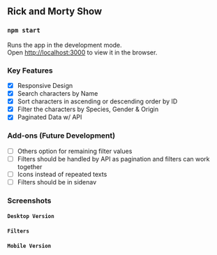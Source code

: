 ## Rick and Morty Show

### `npm start`

Runs the app in the development mode.<br />
Open [http://localhost:3000](http://localhost:3000) to view it in the browser.

### Key Features
- [x] Responsive Design
- [x] Search characters by Name
- [x] Sort characters in ascending or descending order by ID
- [x] Filter the characters by Species, Gender & Origin
- [x] Paginated Data w/ API

### Add-ons (Future Development)
- [ ] Others option for remaining filter values
- [ ] Filters should be handled by API as pagination and filters can work together
- [ ] Icons instead of repeated texts
- [ ] Filters should be in sidenav

### Screenshots
#### `Desktop Version`

#### `Filters`

#### `Mobile Version`
